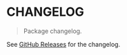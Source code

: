# CHANGELOG

> Package changelog.

See [GitHub Releases](https://github.com/stdlib-js/stats-base-dists-t-pdf/releases) for the changelog.